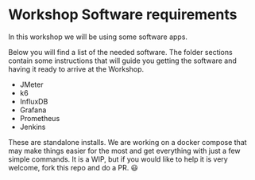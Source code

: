 # Workshop Software requirements
In this workshop we will be using some software apps.

Below you will find a list of the needed software.
The folder sections contain some instructions that will guide you getting the software and having it ready to arrive at the Workshop.

- JMeter
- k6
- InfluxDB
- Grafana
- Prometheus
- Jenkins

These are standalone installs.
We are working on a docker compose that may make things easier for the most and get everything with just a few simple commands. It is a WIP, but if you would like to help it is very welcome, fork this repo and do a PR. :smiley: